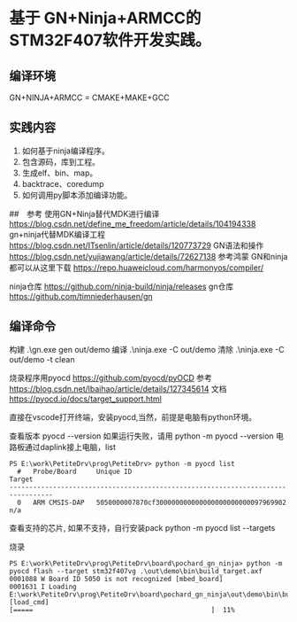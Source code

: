 # 基于 GN+Ninja+ARMCC的STM32F407软件开发实践。

## 编译环境
GN+NINJA+ARMCC = CMAKE+MAKE+GCC

## 实践内容
1. 如何基于ninja编译程序。
2. 包含源码，库到工程。
3. 生成elf、bin、map。
4. backtrace、coredump
5. 如何调用py脚本添加编译功能。

##　参考
使用GN+Ninja替代MDK进行编译
https://blog.csdn.net/define_me_freedom/article/details/104194338
gn+ninja代替MDK编译工程
https://blog.csdn.net/ITsenlin/article/details/120773729
GN语法和操作
https://blog.csdn.net/yujiawang/article/details/72627138
参考鸿蒙 GN和ninja都可以从这里下载
https://repo.huaweicloud.com/harmonyos/compiler/

ninja仓库
https://github.com/ninja-build/ninja/releases
gn仓库
https://github.com/timniederhausen/gn


## 编译命令
构建
.\gn.exe gen out/demo
编译
.\ninja.exe -C out/demo
清除
.\ninja.exe -C out/demo -t clean

烧录程序用pyocd
https://github.com/pyocd/pyOCD
参考
https://blog.csdn.net/lbaihao/article/details/127345614
文档
https://pyocd.io/docs/target_support.html

直接在vscode打开终端，安装pyocd,当然，前提是电脑有python环境。

查看版本
pyocd --version
如果运行失败，请用
python -m pyocd --version
电路板通过daplink接上电脑，list
```
PS E:\work\PetiteDrv\prog\PetiteDrv> python -m pyocd list
  #   Probe/Board     Unique ID                                          Target  
---------------------------------------------------------------------------------
  0   ARM CMSIS-DAP   5050000007870cf300000000000000000000000097969902   n/a
```

查看支持的芯片, 如果不支持，自行安装pack
python -m pyocd list --targets

烧录
```
PS E:\work\PetiteDrv\prog\PetiteDrv\board\pochard_gn_ninja> python -m pyocd flash --target stm32f407vg .\out\demo\bin\build_target.axf
0001088 W Board ID 5050 is not recognized [mbed_board]
0001631 I Loading E:\work\PetiteDrv\prog\PetiteDrv\board\pochard_gn_ninja\out\demo\bin\build_target.axf [load_cmd]
[=====                                             ]  11%
```

